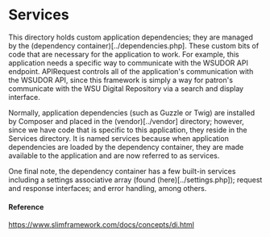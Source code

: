 # Services

This directory holds custom application dependencies; they are managed by the (dependency container)[../dependencies.php]. These custom bits of code that are necessary for the application to work. For example, this application needs a specific way to communicate with the WSUDOR API endpoint. APIRequest controls all of the application's communication with the WSUDOR API, since this framework is simply a way for patron's communicate with the WSU Digital Repository via a search and display interface.

Normally, application dependencies (such as Guzzle or Twig) are installed by Composer and placed in the (vendor)[../vendor] directory; however, since we have code that is specific to this application, they reside in the Services directory. It is named services because when application dependencies are loaded by the dependency container, they are made available to the application and are now referred to as services.

One final note, the dependency container has a few built-in services including a settings associative array (found (here)[../settings.php]); request and response interfaces; and error handling, among others.


#### Reference
https://www.slimframework.com/docs/concepts/di.html